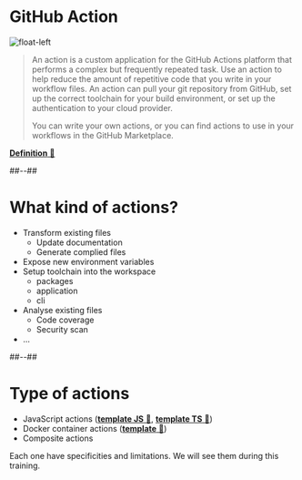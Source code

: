 <!-- .slide: -->

# GitHub Action

![float-left](./assets/images/github-action.png)

>An action is a custom application for the GitHub Actions platform that performs a complex but frequently repeated task. Use an action to help reduce the amount of repetitive code that you write in your workflow files. An action can pull your git repository from GitHub, set up the correct toolchain for your build environment, or set up the authentication to your cloud provider.
>
>You can write your own actions, or you can find actions to use in your workflows in the GitHub Marketplace.

[**Definition** 🔗](https://docs.github.com/en/actions/learn-github-actions/understanding-github-actions#actions)
<!-- .element: class="credits" -->

##--##

# What kind of actions?

- Transform existing files
  - Update documentation
  - Generate complied files
- Expose new environment variables
- Setup toolchain into the workspace
  - packages
  - application
  - cli
- Analyse existing files
  - Code coverage
  - Security scan
- ...
<!-- .element: class="list-fragment" -->

##--##

# Type of actions

- JavaScript actions ([**template JS** 🔗](https://github.com/actions/javascript-action), [**template TS** 🔗](https://github.com/actions/typescript-action))
- Docker container actions ([**template** 🔗](https://github.com/actions/container-action))
- Composite actions

Each one have specificities and limitations. We will see them during this training.

